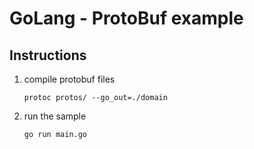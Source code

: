 
# GoLang - ProtoBuf example

## Instructions

1. compile protobuf files
	```
	protoc protos/ --go_out=./domain
	```

2. run the sample
	```shell
	go run main.go
    ```

